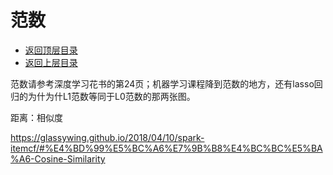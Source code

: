 # 范数

- [返回顶层目录](../../SUMMARY.md)
- [返回上层目录](linear-algebra.md)



范数请参考深度学习花书的第24页；机器学习课程降到范数的地方，还有lasso回归的为什为什L1范数等同于L0范数的那两张图。





距离：相似度

https://glassywing.github.io/2018/04/10/spark-itemcf/#%E4%BD%99%E5%BC%A6%E7%9B%B8%E4%BC%BC%E5%BA%A6-Cosine-Similarity